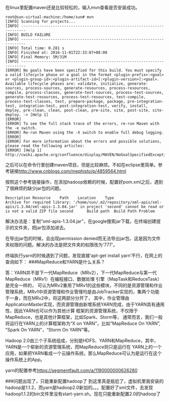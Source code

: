 在linux里配置maven还是比较轻松的，输入mvn查看是否安装成功。
```
root@sun-virtual-machine:/home/sun# mvn
[INFO] Scanning for projects...
[INFO] ------------------------------------------------------------------------
[INFO] BUILD FAILURE
[INFO] ------------------------------------------------------------------------
[INFO] Total time: 0.281 s
[INFO] Finished at: 2016-11-01T22:33:07+08:00
[INFO] Final Memory: 5M/31M
[INFO] ------------------------------------------------------------------------
[ERROR] No goals have been specified for this build. You must specify a valid lifecycle phase or a goal in the format <plugin-prefix>:<goal> or <plugin-group-id>:<plugin-artifact-id>[:<plugin-version>]:<goal>. Available lifecycle phases are: validate, initialize, generate-sources, process-sources, generate-resources, process-resources, compile, process-classes, generate-test-sources, process-test-sources, generate-test-resources, process-test-resources, test-compile, process-test-classes, test, prepare-package, package, pre-integration-test, integration-test, post-integration-test, verify, install, deploy, pre-clean, clean, post-clean, pre-site, site, post-site, site-deploy. -> [Help 1]
[ERROR] 
[ERROR] To see the full stack trace of the errors, re-run Maven with the -e switch.
[ERROR] Re-run Maven using the -X switch to enable full debug logging.
[ERROR] 
[ERROR] For more information about the errors and possible solutions, please read the following articles:
[ERROR] [Help 1] http://cwiki.apache.org/confluence/display/MAVEN/NoGoalSpecifiedException
```
之后可以在命令行里创建maven项目，但是比较麻烦。不如在eclipse里简单。参考链接<http://www.cnblogs.com/mephisto/p/4859564.html>

按照这个参考链接操作，在添加hadoop依赖的时候，配置好pom.xml之后，遇到了很麻烦的缺少jar包的问题。
```
Description	Resource	Path	Location	Type
Archive for required library: '/home/sun/.m2/repository/xml-apis/xml-apis/1.3.04/xml-apis-1.3.04.jar' in project 'second' cannot be read or is not a valid ZIP file	second		Build path	Build Path Problem
```
解决办法是：复制“xml-apis-1.3.04.jar”，在google搜索jar下载，在终端创建提示的文件夹，把jar包添加进去。

在导出jar包的时候，会出现permission denied而无法导出jar包，这是因为文件夹权限的问题。解决的办法是把文件夹的权限改为'777'。

终端执行yarn的时候遇到了问题，发现直接‘apt-get install yarn’不行，在网上的查询如下：
###MapReduce和YARN是什么关系？

答：YARN并不是下一代MapReduce（MRv2），下一代MapReduce与第一代MapReduce（MRv1）在编程接口、数据处理 引擎（MapTask和ReduceTask）是完全一样的， 可认为MRv2重用了MRv1的这些模块，不同的是资源管理和作业管理系统，MRv1中资源管理和作业管理均是由JobTracker实现的，集两个功能 于一身，而在MRv2中，将这两部分分开了， 其中，作业管理由ApplicationMaster实现，而资源管理由新增系统YARN完成，由于YARN具有通用性，因此YARN也可以作为其他计算 框架的资源管理系统，不仅限于MapReduce，也是其他计算框架，比如Spark、Storm等， 通常而言，我们一般将运行在YARN上的计算框架称为“X on YARN”，比如“MapReduce On YARN”, "Spark On YARN"，“Storm On YARN”等。

Hadoop 2.0由三个子系统组成，分别是HDFS、YARN和MapReduce，其中，YARN是一个崭新的资源管理系统，而MapReduce则只是运行在 YARN上的一个应用，如果把YARN看成一个云操作系统，那么MapReduce可认为是运行在这个操作系统上的App。

yarn的配置参考<https://segmentfault.com/a/1190000000626280>

###问题出现了，只能重新配置hadoop了
到这里真是尴尬了，虚拟机里我安装的hadoop是1.1.2，而yarn是hadoop2.0新加的。。。配置好了xml文件，去发现hadoop1.1.2的bin文件里没有start-yarn.sh。现在只能重新配置2.0的hadoop了


